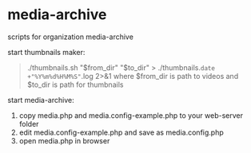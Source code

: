 media-archive
=============

scripts for organization media-archive

start thumbnails maker:
> ./thumbnails.sh "$from_dir" "$to_dir" > ./thumbnails.`date +"%Y%m%d%H%M%S"`.log 2>&1
where $from_dir is path to videos and $to_dir is path for thumbnails

start media-archive:
1) copy media.php and media.config-example.php to your web-server folder
2) edit media.config-example.php and save as media.config.php
3) open media.php in browser
